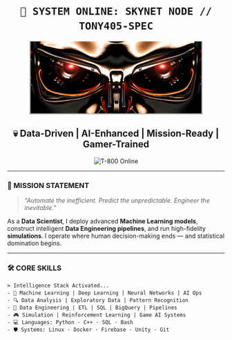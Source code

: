 <!-- SKYNET-STYLE README - Tony405-spec -->

<h1 align="center"><code>🧠 SYSTEM ONLINE: SKYNET NODE // TONY405-SPEC</code></h1>

<p align="center">
  <img src="https://github.com/Tony405-spec/Tony405-spec/blob/main/eyesof%20the%20tmt.png?raw=true" width="400" alt="Terminator Eye"/>
</p>

<h2 align="center">💀 Data-Driven | AI-Enhanced | Mission-Ready | Gamer-Trained</h2>

<p align="center">
  <img src="https://media.giphy.com/media/IiBoHdCxjv9nTzF8Z2/giphy.gif" width="320" alt="T-800 Online"/>
</p>

---

### 🎯 MISSION STATEMENT

> *"Automate the inefficient. Predict the unpredictable. Engineer the inevitable."*

As a **Data Scientist**, I deploy advanced **Machine Learning models**, construct intelligent **Data Engineering pipelines**, and run high-fidelity **simulations**. I operate where human decision-making ends — and statistical domination begins.

---

### 🛠️ CORE SKILLS

```txt
> Intelligence Stack Activated...
- 🧠 Machine Learning | Deep Learning | Neural Networks | AI Ops
- 🔍 Data Analysis | Exploratory Data | Pattern Recognition
- 🔧 Data Engineering | ETL | SQL | BigQuery | Pipelines
- 🎮 Simulation | Reinforcement Learning | Game AI Systems
- 💻 Languages: Python · C++ · SQL · Bash
- 🛡️ Systems: Linux · Docker · Firebase · Unity · Git
